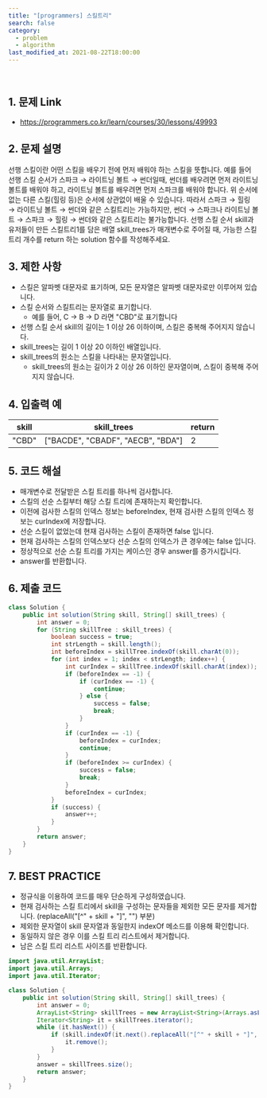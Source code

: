 ```yaml
---
title: "[programmers] 스킬트리"
search: false
category:
  - problem
  - algorithm
last_modified_at: 2021-08-22T18:00:00
---
```


<br>

## 1. 문제 Link
- <https://programmers.co.kr/learn/courses/30/lessons/49993>

## 2. 문제 설명
선행 스킬이란 어떤 스킬을 배우기 전에 먼저 배워야 하는 스킬을 뜻합니다. 
예를 들어 선행 스킬 순서가 스파크 → 라이트닝 볼트 → 썬더일때, 썬더를 배우려면 먼저 라이트닝 볼트를 배워야 하고, 
라이트닝 볼트를 배우려면 먼저 스파크를 배워야 합니다. 
위 순서에 없는 다른 스킬(힐링 등)은 순서에 상관없이 배울 수 있습니다. 
따라서 스파크 → 힐링 → 라이트닝 볼트 → 썬더와 같은 스킬트리는 가능하지만, 썬더 → 스파크나 라이트닝 볼트 → 스파크 → 힐링 → 썬더와 같은 스킬트리는 불가능합니다. 
선행 스킬 순서 skill과 유저들이 만든 스킬트리1를 담은 배열 skill_trees가 매개변수로 주어질 때, 가능한 스킬트리 개수를 return 하는 solution 함수를 작성해주세요. 

## 3. 제한 사항
- 스킬은 알파벳 대문자로 표기하며, 모든 문자열은 알파벳 대문자로만 이루어져 있습니다.
- 스킬 순서와 스킬트리는 문자열로 표기합니다.
    - 예를 들어, C → B → D 라면 "CBD"로 표기합니다
- 선행 스킬 순서 skill의 길이는 1 이상 26 이하이며, 스킬은 중복해 주어지지 않습니다.
- skill_trees는 길이 1 이상 20 이하인 배열입니다.
- skill_trees의 원소는 스킬을 나타내는 문자열입니다.
    - skill_trees의 원소는 길이가 2 이상 26 이하인 문자열이며, 스킬이 중복해 주어지지 않습니다.

## 4. 입출력 예

| skill | skill_trees | return |
|---|---|---|
| "CBD" | ["BACDE", "CBADF", "AECB", "BDA"] | 2 |

## 5. 코드 해설
- 매개변수로 전달받은 스킬 트리를 하나씩 검사합니다.
- 스킬의 선순 스킬부터 해당 스킬 트리에 존재하는지 확인합니다.
- 이전에 검사한 스킬의 인덱스 정보는 beforeIndex, 현재 검사한 스킬의 인덱스 정보는 curIndex에 저장합니다.
- 선순 스킬이 없었는데 현재 검사하는 스킬이 존재하면 false 입니다.
- 현재 검사하는 스킬의 인덱스보다 선순 스킬의 인덱스가 큰 경우에는 false 입니다.
- 정상적으로 선순 스킬 트리를 가지는 케이스인 경우 answer를 증가시킵니다.
- answer를 반환합니다.

## 6. 제출 코드

```java
class Solution {
    public int solution(String skill, String[] skill_trees) {
        int answer = 0;
        for (String skillTree : skill_trees) {
            boolean success = true;
            int strLength = skill.length();
            int beforeIndex = skillTree.indexOf(skill.charAt(0));
            for (int index = 1; index < strLength; index++) {
                int curIndex = skillTree.indexOf(skill.charAt(index));
                if (beforeIndex == -1) {
                    if (curIndex == -1) {
                        continue;
                    } else {
                        success = false;
                        break;
                    }
                }
                if (curIndex == -1) {
                    beforeIndex = curIndex;
                    continue;
                }
                if (beforeIndex >= curIndex) {
                    success = false;
                    break;
                }
                beforeIndex = curIndex;
            }
            if (success) {
                answer++;
            }
        }
        return answer;
    }
}
```

## 7. BEST PRACTICE
- 정규식을 이용하여 코드를 매우 단순하게 구성하였습니다.
- 현재 검사하는 스킬 트리에서 skill을 구성하는 문자들을 제외한 모든 문자를 제거합니다. (replaceAll("[^" + skill + "]", "") 부분)
- 제외한 문자열이 skill 문자열과 동일한지 indexOf 메소드를 이용해 확인합니다.
- 동일하지 않은 경우 이를 스킬 트리 리스트에서 제거합니다.
- 남은 스킬 트리 리스트 사이즈를 반환합니다.

```java
import java.util.ArrayList;
import java.util.Arrays;
import java.util.Iterator;

class Solution {
    public int solution(String skill, String[] skill_trees) {
        int answer = 0;
        ArrayList<String> skillTrees = new ArrayList<String>(Arrays.asList(skill_trees));
        Iterator<String> it = skillTrees.iterator();
        while (it.hasNext()) {
            if (skill.indexOf(it.next().replaceAll("[^" + skill + "]", "")) != 0) {
                it.remove();
            }
        }
        answer = skillTrees.size();
        return answer;
    }
}
```
